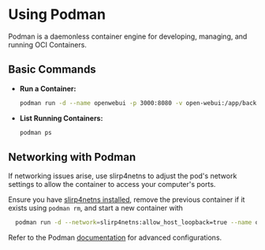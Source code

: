 
# Using Podman

Podman is a daemonless container engine for developing, managing, and running OCI Containers.

## Basic Commands

- **Run a Container:**

  ```bash
  podman run -d --name openwebui -p 3000:8080 -v open-webui:/app/backend/data ghcr.io/open-webui/open-webui:main
  ```

- **List Running Containers:**

  ```bash
  podman ps
  ```

## Networking with Podman

If networking issues arise, use slirp4netns to adjust the pod's network settings to allow the container to access your computer's ports.

Ensure you have [slirp4netns installed](https://github.com/rootless-containers/slirp4netns?tab=readme-ov-file#install), remove the previous container if it exists using `podman rm`, and start a new container with

```bash
  podman run -d --network=slirp4netns:allow_host_loopback=true --name openwebui -p 3000:8080 -v open-webui:/app/backend/data ghcr.io/open-webui/open-webui:main
```

Refer to the Podman [documentation](https://podman.io/) for advanced configurations.
